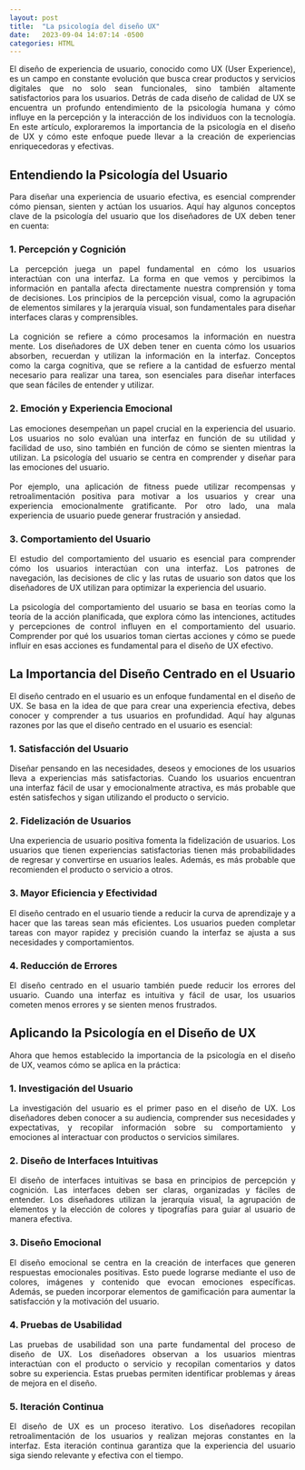 ```yaml
---
layout: post
title:  "La psicología del diseño UX"
date:   2023-09-04 14:07:14 -0500
categories: HTML
---
```

<div style='text-align: justify'>
El diseño de experiencia de usuario, conocido como UX (User Experience), es un campo en constante evolución que busca crear productos y servicios digitales que no solo sean funcionales, sino también altamente satisfactorios para los usuarios. Detrás de cada diseño de calidad de UX se encuentra un profundo entendimiento de la psicología humana y cómo influye en la percepción y la interacción de los individuos con la tecnología. En este artículo, exploraremos la importancia de la psicología en el diseño de UX y cómo este enfoque puede llevar a la creación de experiencias enriquecedoras y efectivas.
</div>

## Entendiendo la Psicología del Usuario

<div style='text-align: justify'>
Para diseñar una experiencia de usuario efectiva, es esencial comprender cómo piensan, sienten y actúan los usuarios. Aquí hay algunos conceptos clave de la psicología del usuario que los diseñadores de UX deben tener en cuenta:
</div>

### 1. Percepción y Cognición

<div style='text-align: justify'>
La percepción juega un papel fundamental en cómo los usuarios interactúan con una interfaz. La forma en que vemos y percibimos la información en pantalla afecta directamente nuestra comprensión y toma de decisiones. Los principios de la percepción visual, como la agrupación de elementos similares y la jerarquía visual, son fundamentales para diseñar interfaces claras y comprensibles.
</div><br>

<div style='text-align: justify'>
La cognición se refiere a cómo procesamos la información en nuestra mente. Los diseñadores de UX deben tener en cuenta cómo los usuarios absorben, recuerdan y utilizan la información en la interfaz. Conceptos como la carga cognitiva, que se refiere a la cantidad de esfuerzo mental necesario para realizar una tarea, son esenciales para diseñar interfaces que sean fáciles de entender y utilizar.
</div>

### 2. Emoción y Experiencia Emocional

<div style='text-align: justify'>
Las emociones desempeñan un papel crucial en la experiencia del usuario. Los usuarios no solo evalúan una interfaz en función de su utilidad y facilidad de uso, sino también en función de cómo se sienten mientras la utilizan. La psicología del usuario se centra en comprender y diseñar para las emociones del usuario.
</div> <br>

<div style='text-align: justify'>
Por ejemplo, una aplicación de fitness puede utilizar recompensas y retroalimentación positiva para motivar a los usuarios y crear una experiencia emocionalmente gratificante. Por otro lado, una mala experiencia de usuario puede generar frustración y ansiedad.
</div>

### 3. Comportamiento del Usuario

<div style='text-align: justify'>
El estudio del comportamiento del usuario es esencial para comprender cómo los usuarios interactúan con una interfaz. Los patrones de navegación, las decisiones de clic y las rutas de usuario son datos que los diseñadores de UX utilizan para optimizar la experiencia del usuario.
</div> <br> 

<div style='text-align: justify'>
La psicología del comportamiento del usuario se basa en teorías como la teoría de la acción planificada, que explora cómo las intenciones, actitudes y percepciones de control influyen en el comportamiento del usuario. Comprender por qué los usuarios toman ciertas acciones y cómo se puede influir en esas acciones es fundamental para el diseño de UX efectivo.
</div>

## La Importancia del Diseño Centrado en el Usuario

<div style='text-align: justify'>
El diseño centrado en el usuario es un enfoque fundamental en el diseño de UX. Se basa en la idea de que para crear una experiencia efectiva, debes conocer y comprender a tus usuarios en profundidad. Aquí hay algunas razones por las que el diseño centrado en el usuario es esencial:
</div>

### 1. Satisfacción del Usuario

<div style='text-align: justify'>
Diseñar pensando en las necesidades, deseos y emociones de los usuarios lleva a experiencias más satisfactorias. Cuando los usuarios encuentran una interfaz fácil de usar y emocionalmente atractiva, es más probable que estén satisfechos y sigan utilizando el producto o servicio.
</div>

### 2. Fidelización de Usuarios

<div style='text-align: justify'>
Una experiencia de usuario positiva fomenta la fidelización de usuarios. Los usuarios que tienen experiencias satisfactorias tienen más probabilidades de regresar y convertirse en usuarios leales. Además, es más probable que recomienden el producto o servicio a otros.
</div>

### 3. Mayor Eficiencia y Efectividad

<div style='text-align: justify'>
El diseño centrado en el usuario tiende a reducir la curva de aprendizaje y a hacer que las tareas sean más eficientes. Los usuarios pueden completar tareas con mayor rapidez y precisión cuando la interfaz se ajusta a sus necesidades y comportamientos.
</div>

### 4. Reducción de Errores
<div style='text-align: justify'>
El diseño centrado en el usuario también puede reducir los errores del usuario. Cuando una interfaz es intuitiva y fácil de usar, los usuarios cometen menos errores y se sienten menos frustrados.
</div>

## Aplicando la Psicología en el Diseño de UX

<div style='text-align: justify'>
Ahora que hemos establecido la importancia de la psicología en el diseño de UX, veamos cómo se aplica en la práctica:
</div>

### 1. Investigación del Usuario

<div style='text-align: justify'>
La investigación del usuario es el primer paso en el diseño de UX. Los diseñadores deben conocer a su audiencia, comprender sus necesidades y expectativas, y recopilar información sobre su comportamiento y emociones al interactuar con productos o servicios similares.
</div>

### 2. Diseño de Interfaces Intuitivas

<div style='text-align: justify'>
El diseño de interfaces intuitivas se basa en principios de percepción y cognición. Las interfaces deben ser claras, organizadas y fáciles de entender. Los diseñadores utilizan la jerarquía visual, la agrupación de elementos y la elección de colores y tipografías para guiar al usuario de manera efectiva.
</div>

### 3. Diseño Emocional

<div style='text-align: justify'>
El diseño emocional se centra en la creación de interfaces que generen respuestas emocionales positivas. Esto puede lograrse mediante el uso de colores, imágenes y contenido que evocan emociones específicas. Además, se pueden incorporar elementos de gamificación para aumentar la satisfacción y la motivación del usuario.
</div>

### 4. Pruebas de Usabilidad

<div style='text-align: justify'>
Las pruebas de usabilidad son una parte fundamental del proceso de diseño de UX. Los diseñadores observan a los usuarios mientras interactúan con el producto o servicio y recopilan comentarios y datos sobre su experiencia. Estas pruebas permiten identificar problemas y áreas de mejora en el diseño.
</div>

### 5. Iteración Continua

<div style='text-align: justify'>
El diseño de UX es un proceso iterativo. Los diseñadores recopilan retroalimentación de los usuarios y realizan mejoras constantes en la interfaz. Esta iteración continua garantiza que la experiencia del usuario siga siendo relevante y efectiva con el tiempo.
</div>
